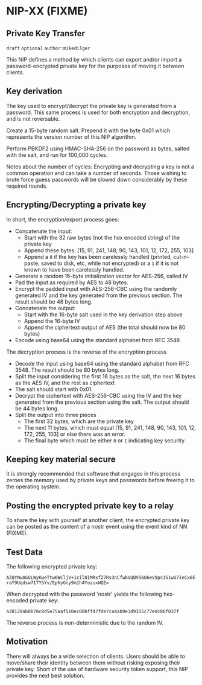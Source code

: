 
NIP-XX (FIXME)
======

Private Key Transfer
--------------------

`draft` `optional` `author:mikedilger`

This NIP defines a method by which clients can export and/or import a password-encrypted private key for the purposes of moving it between clients.

Key derivation
--------------

The key used to encrypt/decrypt the private key is generated from a password.
This same process is used for both encryption and decryption, and is not reversable.

Create a 15-byte random salt. Prepend it with the byte 0x01 which represents the version number of this NIP algorithm.

Perform PBKDF2 using HMAC-SHA-256 on the password as bytes, salted with the salt, and run for 100,000 cycles.

Notes about the number of cycles: Encrypting and decrypting a key is not a common operation and can take a number of seconds. Those wishing to brute force guess passwords will be slowed down considerably by these required rounds.


Encrypting/Decrypting a private key
-----------------------------------

In short, the encryption/export process goes:

 - Concatenate the input:
     - Start with the 32 raw bytes (not the hex encoded string) of the private key
     - Append these bytes: [15, 91, 241, 148, 90, 143, 101, 12, 172, 255, 103]
     - Append a `0` if the key has been carelessly handled (printed, cut-n-paste, saved to disk, etc, while not encrypted) or a `1` if it is not known to have been carelessly handled.
 - Generate a random 16-byte initialization vector for AES-256, called IV
 - Pad the input as required by AES to 48 bytes.
 - Encrypt the padded input with AES-256-CBC using the randomly generated IV and the key generated from the previous section. The result should be 48 bytes long.
 - Concatenate the output:
     - Start with the 16-byte salt used in the key derivation step above
     - Append the 16-byte IV
     - Append the ciphertext output of AES (the total should now be 80 bytes)
 - Encode using base64 using the standard alphabet from RFC 3548

The decryption process is the reverse of the encryption process

 - Decode the input using base64 using the standard alphabet from RFC 3548. The result should be 80 bytes long.
 - Split the input considering the first 16 bytes as the salt, the next 16 bytes as the AES IV, and the rest as ciphertext
 - The salt should start with 0x01.
 - Decrypt the ciphertext with AES-256-CBC using the IV and the key generated from the previous section using the salt. The output should be 44 bytes long.
 - Split the output into three pieces
     - The first 32 bytes, which are the private key
     - The next 11 bytes, which must equal [15, 91, 241, 148, 90, 143, 101, 12, 172, 255, 103] or else there was an error.
     - The final byte which must be either `0` or `1` indicating key security

Keeping key material secure
---------------------------

It is strongly recommended that software that engages in this process zeroes the memory used by private keys and passwords before freeing it to the operating system.

Posting the encrypted private key to a relay
--------------------------------------------

To share the key with yourself at another client, the encrypted private key can be posted as the content of a nostr event using the event kind of NN (FIXME).

Test Data
---------

The following encrypted private key:

`AZQYNwAGULWyKweTtw6WCljV+1cil8IMRxfZ7Rs3nCfwbVQBV56U6eV9ps3S1wU7ieCx6EraY9Uqdsw71TY5Yv/Ep6yGcy9m1h4YozuxWQE=`

When decrypted with the password 'nostr' yields the following hex-encoded private key:

`a28129ab0b70c8d5e75aaf510ec00bff47fde7ca4ab9e3d9315c77edc86f037f`

The reverse process is non-deterministic due to the random IV.

Motivation
----------

There will always be a wide selection of clients. Users should be able to move/share their identity between them without risking exposing their private key. Short of the use of hardware security token support, this NIP provides the next best solution.
